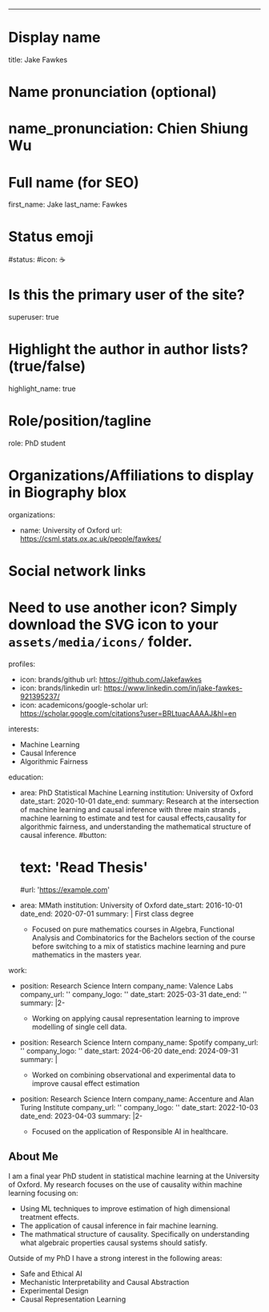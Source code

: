 ---
# Display name
title: Jake Fawkes

# Name pronunciation (optional)
# name_pronunciation: Chien Shiung Wu

# Full name (for SEO)
first_name: Jake
last_name: Fawkes

# Status emoji
#status:
  #icon: ☕️

# Is this the primary user of the site?
superuser: true

# Highlight the author in author lists? (true/false)
highlight_name: true

# Role/position/tagline
role: PhD student

# Organizations/Affiliations to display in Biography blox
organizations:
  - name: University of Oxford
    url: https://csml.stats.ox.ac.uk/people/fawkes/

# Social network links
# Need to use another icon? Simply download the SVG icon to your `assets/media/icons/` folder.
profiles:
  - icon: brands/github
    url: https://github.com/Jakefawkes
  - icon: brands/linkedin
    url: https://www.linkedin.com/in/jake-fawkes-921395237/
  - icon: academicons/google-scholar
    url: https://scholar.google.com/citations?user=BRLtuacAAAAJ&hl=en

interests:
  - Machine Learning
  - Causal Inference
  - Algorithmic Fairness

education:
  - area: PhD Statistical Machine Learning
    institution: University of Oxford
    date_start: 2020-10-01
    date_end: 
    summary: 
      Research at the intersection of machine learning and causal inference with three main strands , machine learning to estimate and test for causal effects,causality for algorithmic fairness, and understanding the mathematical structure of causal inference.
    #button:
     # text: 'Read Thesis'
      #url: 'https://example.com'

  - area: MMath
    institution: University of Oxford
    date_start: 2016-10-01
    date_end: 2020-07-01
    summary: |
      First class degree

      - Focused on pure mathematics courses in Algebra, Functional Analysis and Combinatorics for the Bachelors section of the course before switching to a mix of statistics machine learning and pure mathematics in the masters year.

work:
  - position: Research Science Intern
    company_name: Valence Labs
    company_url: ''
    company_logo: ''
    date_start: 2025-03-31
    date_end: ''
    summary: |2-
      - Working on applying causal representation learning to improve modelling of single cell data. 

  - position: Research Science Intern
    company_name: Spotify
    company_url: ''
    company_logo: ''
    date_start: 2024-06-20
    date_end: 2024-09-31
    summary: |
      - Worked on combining observational and experimental data to improve causal effect estimation

  
  - position: Research Science Intern
    company_name: Accenture and Alan Turing Institute
    company_url: ''
    company_logo: ''
    date_start: 2022-10-03
    date_end: 2023-04-03
    summary: |2-
      - Focused on the application of Responsible AI in healthcare.


## About Me

I am a final year PhD student in statistical machine learning at the University of Oxford. My research focuses on the use of causality within machine learning focusing on:

- Using ML techniques to improve estimation of high dimensional treatment effects.
- The application of causal inference in fair machine learning.
- The mathmatical structure of causality. Specifically on understanding what algebraic properties causal systems should satisfy. 

Outside of my PhD I have a strong interest in the following areas:

- Safe and Ethical AI
- Mechanistic Interpretability and Causal Abstraction
- Experimental Design
- Causal Representation Learning